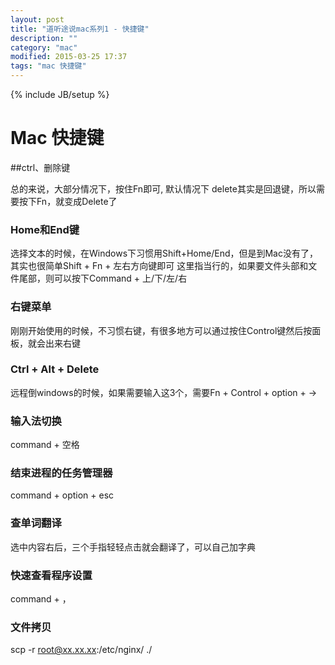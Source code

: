 ```yaml
---
layout: post
title: "道听途说mac系列1 - 快捷键"
description: ""
category: "mac"
modified: 2015-03-25 17:37
tags: "mac 快捷键"
---
```

{% include JB/setup %}

# Mac 快捷键

##ctrl、删除键

总的来说，大部分情况下，按住Fn即可,
默认情况下 delete其实是回退键，所以需要按下Fn，就变成Delete了


### Home和End键
   选择文本的时候，在Windows下习惯用Shift+Home/End，但是到Mac没有了，其实也很简单Shift + Fn + 左右方向键即可
   这里指当行的，如果要文件头部和文件尾部，则可以按下Command + 上/下/左/右
   
### 右键菜单
   刚刚开始使用的时候，不习惯右键，有很多地方可以通过按住Control键然后按面板，就会出来右键
   
### Ctrl + Alt + Delete
  远程倒windows的时候，如果需要输入这3个，需要Fn + Control + option + ->   
  
### 输入法切换
  command + 空格
    
### 结束进程的任务管理器
  command + option + esc
     
### 查单词翻译
  选中内容右后，三个手指轻轻点击就会翻译了，可以自己加字典 
      
### 快速查看程序设置
  command + ，       
  
### 文件拷贝
   scp -r root@xx.xx.xx:/etc/nginx/ ./
